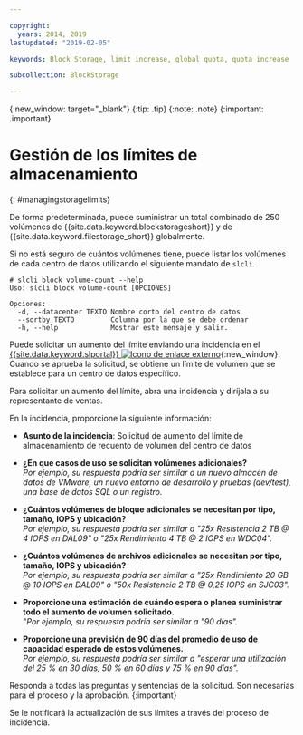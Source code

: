 ```yaml
---

copyright:
  years: 2014, 2019
lastupdated: "2019-02-05"

keywords: Block Storage, limit increase, global quota, quota increase

subcollection: BlockStorage

---
```

{:new_window: target="_blank"}
{:tip: .tip}
{:note: .note}
{:important: .important}

# Gestión de los límites de almacenamiento
{: #managingstoragelimits}

De forma predeterminada, puede suministrar un total combinado de 250 volúmenes de {{site.data.keyword.blockstorageshort}} y de {{site.data.keyword.filestorage_short}} globalmente.

Si no está seguro de cuántos volúmenes tiene, puede listar los volúmenes de cada centro de datos utilizando el siguiente mandato de `slcli`.
```
# slcli block volume-count --help
Uso: slcli block volume-count [OPCIONES]

Opciones:
  -d, --datacenter TEXTO Nombre corto del centro de datos
  --sortby TEXTO         Columna por la que se debe ordenar
  -h, --help             Mostrar este mensaje y salir.
```

Puede solicitar un aumento del límite enviando una incidencia en el [{{site.data.keyword.slportal}} ![Icono de enlace externo](../../icons/launch-glyph.svg "Icono de enlace externo")](https://control.softlayer.com/){:new_window}. Cuando se aprueba la solicitud, se obtiene un límite de volumen que se establece para un centro de datos específico.  

Para solicitar un aumento del límite, abra una incidencia y diríjala a su representante de ventas.

En la incidencia, proporcione la siguiente información:

- **Asunto de la incidencia**: Solicitud de aumento del límite de almacenamiento de recuento de volumen del centro de datos

- **¿En que casos de uso se solicitan volúmenes adicionales?** <br />
*Por ejemplo, su respuesta podría ser similar a un nuevo almacén de datos de VMware, un nuevo entorno de desarrollo y pruebas (dev/test), una base de datos SQL o un registro.*

- **¿Cuántos volúmenes de bloque adicionales se necesitan por tipo, tamaño, IOPS y ubicación?** <br />
*Por ejemplo, su respuesta podría ser similar a "25x Resistencia 2 TB @ 4 IOPS en DAL09" o "25x Rendimiento 4 TB @ 2 IOPS en WDC04".*

- **¿Cuántos volúmenes de archivos adicionales se necesitan por tipo, tamaño, IOPS y ubicación?** <br />
*Por ejemplo, su respuesta podría ser similar a "25x Rendimiento 20 GB @ 10 IOPS en DAL09" o "50x Resistencia 2 TB @ 0,25 IOPS en SJC03".*

- **Proporcione una estimación de cuándo espera o planea suministrar todo el aumento de volumen solicitado.** <br />
 "*Por ejemplo, su respuesta podría ser similar a "90 días".*

- **Proporcione una previsión de 90 días del promedio de uso de capacidad esperado de estos volúmenes.** <br />
*Por ejemplo, su respuesta podría ser similar a "esperar una utilización del 25 % en 30 días, 50 % en 60 días y 75 % en 90 días".*

Responda a todas las preguntas y sentencias de la solicitud. Son necesarias para el proceso y la aprobación.
{:important}

Se le notificará la actualización de sus límites a través del proceso de incidencia.
